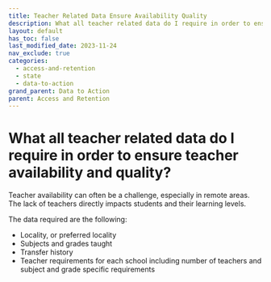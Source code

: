 ```yaml
---
title: Teacher Related Data Ensure Availability Quality
description: What all teacher related data do I require in order to ensure teacher availability and quality?
layout: default
has_toc: false
last_modified_date: 2023-11-24
nav_exclude: true
categories:
  - access-and-retention
  - state
  - data-to-action
grand_parent: Data to Action
parent: Access and Retention
---
```

# What all teacher related data do I require in order to ensure teacher availability and quality?

Teacher availability can often be a challenge, especially in remote areas. The lack of teachers directly impacts students and their learning levels. 

The data required are the following: 

* Locality, or preferred locality
* Subjects and grades taught
* Transfer history 
* Teacher requirements for each school including number of teachers and subject and grade specific requirements